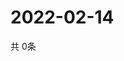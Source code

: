 # 2022-02-14
  共 0条

  <!-- BEGIN -->
  <!-- 最后更新时间Mon Feb 14 2022 02:17:08 GMT+0000 (Coordinated Universal Time) -->
  
  <!-- END -->
  
  